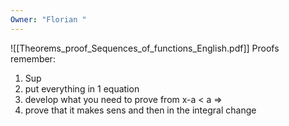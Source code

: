 ```yaml
---
Owner: "Florian "
---
```

![[Theorems_proof_Sequences_of_functions_English.pdf]]
Proofs remember:
1) Sup
2) put everything in 1 equation
3) develop what you need to prove from x-a < a ⇒
4) prove that it makes sens and then in the integral change